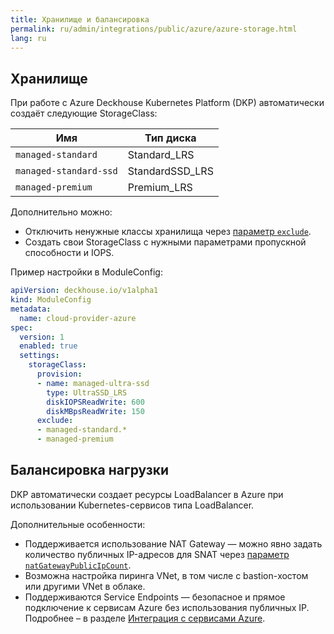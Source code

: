 ```yaml
---
title: Хранилище и балансировка
permalink: ru/admin/integrations/public/azure/azure-storage.html
lang: ru
---
```


## Хранилище

При работе с Azure Deckhouse Kubernetes Platform (DKP) автоматически создаёт следующие StorageClass:

| Имя                    | Тип диска        |
| ---------------------- | ---------------- |
| `managed-standard`     | Standard\_LRS    |
| `managed-standard-ssd` | StandardSSD\_LRS |
| `managed-premium`      | Premium\_LRS     |

Дополнительно можно:

- Отключить ненужные классы хранилища через [параметр `exclude`](/modules/cloud-provider-azure/configuration.html#parameters-storageclass-exclude).
- Создать свои StorageClass с нужными параметрами пропускной способности и IOPS.

Пример настройки в ModuleConfig:

```yaml
apiVersion: deckhouse.io/v1alpha1
kind: ModuleConfig
metadata:
  name: cloud-provider-azure
spec:
  version: 1
  enabled: true
  settings:
    storageClass:
      provision:
      - name: managed-ultra-ssd
        type: UltraSSD_LRS
        diskIOPSReadWrite: 600
        diskMBpsReadWrite: 150
      exclude:
      - managed-standard.*
      - managed-premium
```

## Балансировка нагрузки

DKP автоматически создает ресурсы LoadBalancer в Azure при использовании Kubernetes-сервисов типа LoadBalancer.

Дополнительные особенности:

- Поддерживается использование NAT Gateway — можно явно задать количество публичных IP-адресов для SNAT через [параметр `natGatewayPublicIpCount`](/modules/cloud-provider-azure/cluster_configuration.html#azureclusterconfiguration-standard-natgatewaypublicipcount).
- Возможна настройка пиринга VNet, в том числе с bastion-хостом или другими VNet в облаке.
- Поддерживаются Service Endpoints — безопасное и прямое подключение к сервисам Azure без использования публичных IP. Подробнее – в разделе [Интеграция с сервисами Azure](./azure-services.html).
